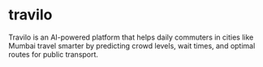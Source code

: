# travilo
Travilo is an AI-powered platform that helps daily commuters in cities like Mumbai travel smarter by predicting crowd levels, wait times, and optimal routes for public transport.  
